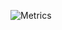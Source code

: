 ![Metrics]([https://metrics.lecoq.io/sun0225SUN?template=classic&config.timezone=Asia%2FShanghai](https://github.com/ygwbl))
